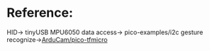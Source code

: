

# Reference:
HID-> tinyUSB
MPU6050 data access-> pico-examples/i2c
gesture recognize->[ArduCam/pico-tfmicro](https://github.com/ArduCAM/pico-tflmicro)
